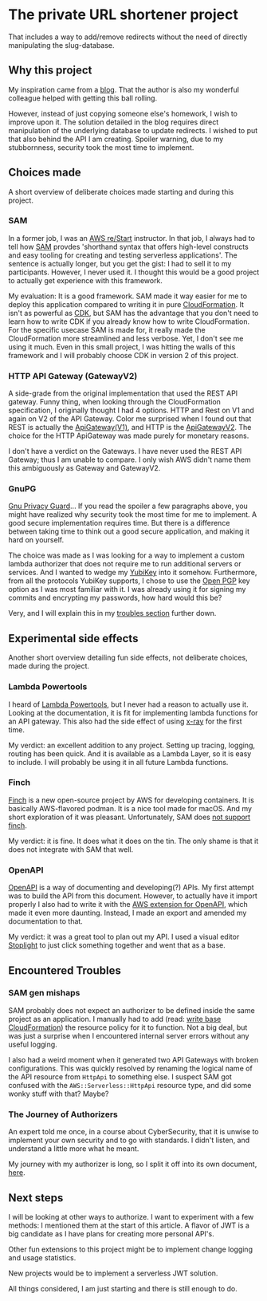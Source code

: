 # The private URL shortener project

That includes a way to add/remove redirects without the need of directly manipulating the slug-database.

## Why this project

My inspiration came from a [blog](https://technology.amis.nl/aws/personal-link-shortener-in-aws/). That the author is also my wonderful colleague helped with getting this ball rolling. 

However, instead of just copying someone else's homework, I wish to improve upon it. The solution detailed in the blog requires direct manipulation of the underlying database to update redirects. I wished to put that also behind the API I am creating. Spoiler warning, due to my stubbornness, security took the most time to implement.

## Choices made

A short overview of deliberate choices made starting and during this project.

### SAM

In a former job, I was an [AWS re/Start](https://aws.amazon.com/training/restart/) instructor. In that job, I always had to tell how [SAM](https://aws.amazon.com/serverless/sam/) provdes 'shorthand syntax that offers high-level constructs and easy tooling for creating and testing serverless applications'. The sentence is actually longer, but you get the gist: I had to sell it to my participants. However, I never used it. I thought this would be a good project to actually get experience with this framework. 

My evaluation: It is a good framework. SAM made it way easier for me to deploy this application compared to writing it in pure [CloudFormation](https://aws.amazon.com/cloudformation/). It isn't as powerful as [CDK](https://aws.amazon.com/cdk/), but SAM has the advantage that you don't need to learn how to write CDK if you already know how to write CloudFormation. For the specific usecase SAM is made for, it really made the CloudFormation more streamlined and less verbose. Yet, I don't see me using it much. Even in this small project, I was hitting the walls of this framework and I will probably choose CDK in version 2 of this project.

### HTTP API Gateway (GatewayV2)

A side-grade from the original implementation that used the REST API gateway. Funny thing, when looking through the CloudFormation specification, I originally thought I had 4 options. HTTP and Rest on V1 and again on V2 of the API Gateway. Color me surprised when I found out that REST is actually the [ApiGateway(V1)](https://docs.aws.amazon.com/AWSCloudFormation/latest/UserGuide/AWS_ApiGateway.html), and HTTP is the [ApiGatewayV2](https://docs.aws.amazon.com/AWSCloudFormation/latest/UserGuide/AWS_ApiGatewayV2.html). The choice for the HTTP ApiGateway was made purely for monetary reasons.

I don't have a verdict on the Gateways. I have never used the REST API Gateway; thus I am unable to compare. I only wish AWS didn't name them this ambiguously as Gateway and GatewayV2.
### GnuPG

[Gnu Privacy Guard](https://gnupg.org/)... If you read the spoiler a few paragraphs above, you might have realized why security took the most time for me to implement. A good secure implementation requires time. But there is a difference between taking time to think out a good secure application, and making it hard on yourself.

The choice was made as I was looking for a way to implement a custom lambda authorizer that does not require me to run additional servers or services. And I wanted to wedge my [YubiKey](https://www.yubico.com/products/yubikey-5-overview/) into it somehow. Furthermore, from all the protocols YubiKey supports, I chose to use the [Open PGP](https://www.openpgp.org/) key option as I was most familiar with it. I was already using it for signing my commits and encrypting my passwords, how hard would this be?

Very, and I will explain this in my [troubles section](#encountered-troubles) further down.
## Experimental side effects

Another short overview detailing fun side effects, not deliberate choices, made during the project.
### Lambda Powertools

I heard of [Lambda Powertools](https://awslabs.github.io/aws-lambda-powertools-python/2.9.1/), but I never had a reason to actually use it. Looking at the documentation, it is fit for implementing lambda functions for an API gateway. This also had the side effect of using [x-ray](https://aws.amazon.com/xray/) for the first time.

My verdict: an excellent addition to any project. Setting up tracing, logging, routing has been quick. And it is available as a Lambda Layer, so it is easy to include. I will probably be using it in all future Lambda functions.
### Finch

[Finch](https://github.com/runfinch/finch) is a new open-source project by AWS for developing containers. It is basically AWS-flavored podman. It is a nice tool made for macOS. And my short exploration of it was pleasant. Unfortunately, SAM does [not support finch](https://github.com/aws/aws-sam-cli/issues/4584). 

My verdict: it is fine. It does what it does on the tin. The only shame is that it does not integrate with SAM that well.
### OpenAPI

[OpenAPI](https://swagger.io/specification/v3/) is a way of documenting and developing(?) APIs. My first attempt was to build the API from this document. However, to actually have it import properly I also had to write it with the [AWS extension for OpenAPI](https://docs.aws.amazon.com/apigateway/latest/developerguide/api-gateway-swagger-extensions.html), which made it even more daunting. Instead, I made an export and amended my documentation to that.

My verdict: it was a great tool to plan out my API. I used a visual editor [Stoplight](https://stoplight.io/) to just click something together and went that as a base.
## Encountered Troubles

### SAM gen mishaps

SAM probably does not expect an authorizer to be defined inside the same project as an application. I manually had to add (read: [write base CloudFormation](https://docs.aws.amazon.com/AWSCloudFormation/latest/UserGuide/aws-resource-lambda-permission.html)) the resource policy for it to function. Not a big deal, but was just a surprise when I encountered internal server errors without any useful logging.

I also had a weird moment when it generated two API Gateways with broken configurations. This was quickly resolved by renaming the  logical name of the API resource from `HttpApi` to something else. I suspect SAM got confused with the `AWS::Serverless::HttpApi` resource type, and did some wonky stuff with that? Maybe?
### The Journey of Authorizers

An expert told me once, in a course about CyberSecurity, that it is unwise to implement your own security and to go with standards. I didn't listen, and understand a little more what he meant.

My journey with my authorizer is long, so I split it off into its own document, [here](./AuthorizingHeadache.md).
## Next steps

I will be looking at other ways to authorize. I want to experiment with a few methods: I mentioned them at the start of this article. A flavor of JWT is a big candidate as I have plans for creating more personal API's.

Other fun extensions to this project might be to implement change logging and usage statistics.

New projects would be to implement a serverless JWT solution.

All things considered, I am just starting and there is still enough to do.
